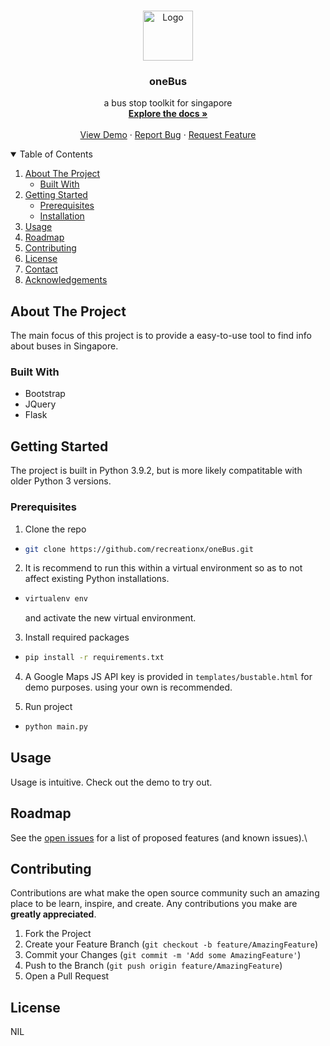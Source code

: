 <br />
<p align="center">
  <a href="https://github.com/recreationx/oneBus">
    <img src="static/images/favicon.ico" alt="Logo" width="80" height="80">
  </a>

  <h3 align="center">oneBus</h3>

  <p align="center">
    a bus stop toolkit for singapore
    <br />
    <a href="https://github.com/recreationx/oneBus"><strong>Explore the docs »</strong></a>
    <br />
    <br />
    <a href="https://one-bus.herokuapp.com/">View Demo</a>
    ·
    <a href="https://github.com/recreationx/oneBus/issues">Report Bug</a>
    ·
    <a href="https://github.com/recreationx/oneBus/issues">Request Feature</a>
  </p>
</p>

<!-- TABLE OF CONTENTS -->
<details open="open">
  <summary>Table of Contents</summary>
  <ol>
    <li>
      <a href="#about-the-project">About The Project</a>
      <ul>
        <li><a href="#built-with">Built With</a></li>
      </ul>
    </li>
    <li>
      <a href="#getting-started">Getting Started</a>
      <ul>
        <li><a href="#prerequisites">Prerequisites</a></li>
        <li><a href="#installation">Installation</a></li>
      </ul>
    </li>
    <li><a href="#usage">Usage</a></li>
    <li><a href="#roadmap">Roadmap</a></li>
    <li><a href="#contributing">Contributing</a></li>
    <li><a href="#license">License</a></li>
    <li><a href="#contact">Contact</a></li>
    <li><a href="#acknowledgements">Acknowledgements</a></li>
  </ol>
</details>


<!-- ABOUT THE PROJECT -->
## About The Project
The main focus of this project is to provide a easy-to-use tool to find info about buses in Singapore.

### Built With
* Bootstrap
* JQuery
* Flask

## Getting Started
The project is built in Python 3.9.2, but is more likely compatitable with older Python 3 versions. 

### Prerequisites

1. Clone the repo
* ```sh
  git clone https://github.com/recreationx/oneBus.git
  ```

2. It is recommend to run this within a virtual environment so as to not affect existing Python installations.
* ```sh
  virtualenv env
  ```
  and activate the new virtual environment.

3. Install required packages
*  ```sh
   pip install -r requirements.txt
   ```

4. A Google Maps JS API key is provided in `templates/bustable.html` for demo purposes. using your own is recommended.

5. Run project
* ```sh
  python main.py
  ```

## Usage

Usage is intuitive. Check out the demo to try out. 

## Roadmap

See the [open issues](https://github.com/recreationx/oneBus/issues) for a list of proposed features (and known issues).\

## Contributing

Contributions are what make the open source community such an amazing place to be learn, inspire, and create. Any contributions you make are **greatly appreciated**.

1. Fork the Project
2. Create your Feature Branch (`git checkout -b feature/AmazingFeature`)
3. Commit your Changes (`git commit -m 'Add some AmazingFeature'`)
4. Push to the Branch (`git push origin feature/AmazingFeature`)
5. Open a Pull Request

## License

NIL
